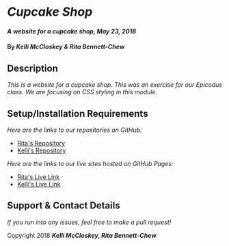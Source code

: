 # _Cupcake Shop_

#### _A website for a cupcake shop, May 23, 2018_

#### By _**Kelli McCloskey & Rita Bennett-Chew**_

## Description

_This is a website for a cupcake shop. This was an exercise for our Epicodus class. We are focusing on CSS styling in this module._

## Setup/Installation Requirements

_Here are the links to our repositories on GitHub:_
* [Rita's Repository](https://github.com/ritabc/cupcake-shop)
* [Kelli's Repository](https://github.com/kellibrooke/cupcake-shop)

_Here are the links to our live sites hosted on GitHub Pages:_
* [Rita's Live Link](http://ritabc.github.io/cupcake-shop)
* [Kelli's Live Link](http://kellibrooke.io/cupcake-shop)

## Support & Contact Details

_If you run into any issues, feel free to make a pull request!_

Copyright <c> 2018 **_Kelli McCloskey, Rita Bennett-Chew_**

